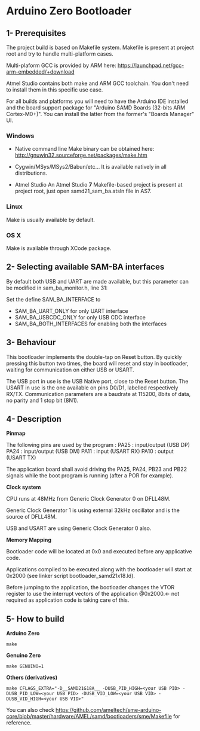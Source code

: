# Arduino Zero Bootloader

## 1- Prerequisites

The project build is based on Makefile system.
Makefile is present at project root and try to handle multi-platform cases.

Multi-plaform GCC is provided by ARM here: https://launchpad.net/gcc-arm-embedded/+download

Atmel Studio contains both make and ARM GCC toolchain. You don't need to install them in this specific use case.

For all builds and platforms you will need to have the Arduino IDE installed and the board support
package for "Arduino SAMD Boards (32-bits ARM Cortex-M0+)". You can install the latter
from the former's "Boards Manager" UI.

### Windows

* Native command line
Make binary can be obtained here: http://gnuwin32.sourceforge.net/packages/make.htm

* Cygwin/MSys/MSys2/Babun/etc...
It is available natively in all distributions.

* Atmel Studio
An Atmel Studio **7** Makefile-based project is present at project root, just open samd21_sam_ba.atsln file in AS7.

### Linux

Make is usually available by default.

### OS X

Make is available through XCode package.


## 2- Selecting available SAM-BA interfaces

By default both USB and UART are made available, but this parameter can be modified in sam_ba_monitor.h, line 31:

Set the define SAM_BA_INTERFACE to
* SAM_BA_UART_ONLY for only UART interface
* SAM_BA_USBCDC_ONLY for only USB CDC interface
* SAM_BA_BOTH_INTERFACES for enabling both the interfaces

## 3- Behaviour

This bootloader implements the double-tap on Reset button.
By quickly pressing this button two times, the board will reset and stay in bootloader, waiting for communication on either USB or USART.

The USB port in use is the USB Native port, close to the Reset button.
The USART in use is the one available on pins D0/D1, labelled respectively RX/TX. Communication parameters are a baudrate at 115200, 8bits of data, no parity and 1 stop bit (8N1).

## 4- Description

**Pinmap**

The following pins are used by the program :
PA25 : input/output (USB DP)
PA24 : input/output (USB DM)
PA11 : input (USART RX)
PA10 : output (USART TX)

The application board shall avoid driving the PA25, PA24, PB23 and PB22 signals while the boot program is running (after a POR for example).

**Clock system**

CPU runs at 48MHz from Generic Clock Generator 0 on DFLL48M.

Generic Clock Generator 1 is using external 32kHz oscillator and is the source of DFLL48M.

USB and USART are using Generic Clock Generator 0 also.

**Memory Mapping**

Bootloader code will be located at 0x0 and executed before any applicative code.

Applications compiled to be executed along with the bootloader will start at 0x2000 (see linker script bootloader_samd21x18.ld).

Before jumping to the application, the bootloader changes the VTOR register to use the interrupt vectors of the application @0x2000.<- not required as application code is taking care of this.

## 5- How to build

**Arduino Zero**

```
make
```

**Genuino Zero**

```
make GENUINO=1
```

**Others (derivatives)**

```
make CFLAGS_EXTRA="-D__SAMD21G18A__ -DUSB_PID_HIGH=<your USB PID> -DUSB_PID_LOW=<your USB PID> -DUSB_VID_LOW=<your USB VID> -DUSB_VID_HIGH=<your USB VID>"
```
You can also check https://github.com/ameltech/sme-arduino-core/blob/master/hardware/AMEL/samd/bootloaders/sme/Makefile for reference.
